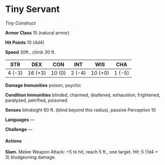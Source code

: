 # Tiny Servant
*Tiny Construct*

**Armor Class** 15 (natural armor)

**Hit Points** 10 (4d4)

**Speed** 30ft., climb 30 ft.

**STR**|**DEX**|**CON**|**INT**|**WIS**|**CHA**
-------|-------|-------|-------|-------|-------
4 (-3) |16 (+3)|10 (0) | 2 (-4)|10 (+0)|1 (-5)

**Damage Immunities** poison, psychic

**Condition Immunities** blinded, charmed, deafened, exhaustion, frightened, paralyzed, petrified, poisoned

**Senses** blindsight 60 ft. (blind beyond this radius), passive Perception 10

**Languages** —

**Challenge** —

#### Actions
**Slam.** Melee Weapon Attack: +5 to hit, reach 5 ft., one target. Hit: 5 (1d4 + 3) bludgeoning damage.